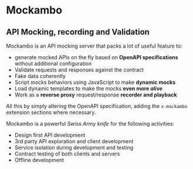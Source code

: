 # Mockambo
## API Mocking, recording and Validation
Mockambo is an API mocking server that packs a lot of useful feature to:
* generate mocked APIs on the fly based on **OpenAPI specifications** without additional configuration
* Validate requests and responses against the contract
* Fake data coherently
* Script mocks behaviors using JavaScript to make **dynamic mocks**
* Load dynamic templates to make the mocks **even more *alive***
* Work as a **reverse proxy** request/response **recorder and playback**

All this by simply altering the OpenAPI specification, adding the `x-mockambo` extension sections where necessary.

Mockambo is a powerful *Swiss Army knife* for the following activities:
* Design first API development
* 3rd party API exploration and client development
* Service isolation during development and testing
* Contract testing of both clients and servers
* Offline development

